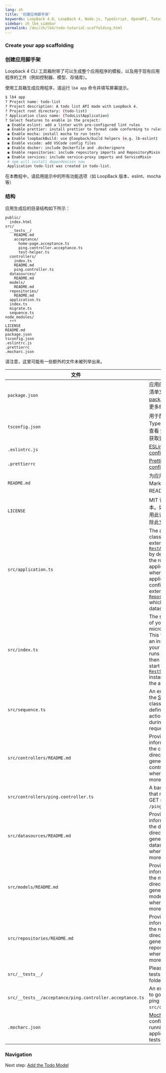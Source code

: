 ```yaml
---
lang: zh
title: '创建应用脚手架'
keywords: LoopBack 4.0, LoopBack 4, Node.js, TypeScript, OpenAPI, Tutorial
sidebar: zh_lb4_sidebar
permalink: /doc/zh/lb4/todo-tutorial-scaffolding.html
---
```


### Create your app scaffolding

### 创建应用脚手架

Loopback 4 CLI 工具箱附带了可以生成整个应用程序的模板，以及用于现有应用程序的工件（例如控制器、模型、存储库）。

使用工具箱生成应用程序，请运行 `lb4 app` 命令并填写屏幕提示。

```sh
$ lb4 app
? Project name: todo-list
? Project description: A todo list API made with LoopBack 4.
? Project root directory: (todo-list)
? Application class name: (TodoListApplication)
? Select features to enable in the project:
 ◉ Enable eslint: add a linter with pre-configured lint rules
 ◉ Enable prettier: install prettier to format code conforming to rules
 ◉ Enable mocha: install mocha to run tests
 ◉ Enable loopbackBuild: use @loopback/build helpers (e.g. lb-eslint)
 ◉ Enable vscode: add VSCode config files
 ◉ Enable docker: include Dockerfile and .dockerignore
 ◉ Enable repositories: include repository imports and RepositoryMixin
 ◉ Enable services: include service-proxy imports and ServiceMixin
 # npm will install dependencies now
 Application todo-list was created in todo-list.
```

在本教程中，请启用提示中的所有功能选项（如 LoopBack 版本、eslint、mocha 等）

### 结构

应用生成后的目录结构如下所示：

```text
public/
  index.html
src/
  __tests__/
    README.md
    acceptance/
      home-page.acceptance.ts
      ping.controller.acceptance.ts
      test-helper.ts
  controllers/
    index.ts
    README.md
    ping.controller.ts
  datasources/
    README.md
  models/
    README.md
  repositories/
    README.md
  application.ts
  index.ts
  migrate.ts
  sequence.ts
node_modules/
  ***
LICENSE
README.md
package.json
tsconfig.json
.eslintrc.js
.prettierrc
.mocharc.json
```

请注意，这里可能有一些额外的文件未被列举出来。

| 文件                                                     | 作用                                                                                                                                                                                                                                                                                                                                                                  |
| -------------------------------------------------------- | ------------------------------------------------------------------------------------------------------------------------------------------------------------------------------------------------------------------------------------------------------------------------------------------------------------------------------------------------------------------------ |
| `package.json`                                           | 应用的 package 清单文件。 查看 [package.json](https://docs.npmjs.com/files/package.json) 获取更多细节。                                                                                                                                                                                                                                                             |
| `tsconfig.json`                                          | 用于配置 TypeScript 项目. 查看 [tsconfig.json](http://www.typescriptlang.org/docs/handbook/tsconfig-json.html) 获取更多细节。                                                                                                                                                                                                                                   |
| `.eslintrc.js`                                           | [ESLint configuration](https://eslint.org/docs/user-guide/configuring)                                                                                                                                                                                                                                                                                                   |
| `.prettierrc`                                            | [Prettier configuration](https://prettier.io/docs/en/configuration.html)                                                                                                                                                                                                                                                                                                 |
| `README.md`                                              | 为应用生成的基于 Markdown 的 README 文件。                                                                                                                                                                                                                                                                                                                |
| `LICENSE`                                                | MIT 许可证的副本。如果您不想使用此许可证，请删除此文件。                                                                                                                                                                                                                                                                              |
| `src/application.ts`                                     | The application class, which extends [`RestApplication`](https://loopback.io/doc/en/lb4/apidocs.rest.restapplication.html) by default. This is the root of your application, and is where your application will be configured. It also extends [`RepositoryMixin`](https://loopback.io/doc/en/lb4/apidocs.repository.repositorymixin.html) which defines the datasource. |
| `src/index.ts`                                           | The starting point of your microservice. This file creates an instance of your application, runs the booter, then attempts to start the [`RestServer`](https://loopback.io/doc/en/lb4/apidocs.rest.restserver.html) instance bound to the application.                                                                                                                   |
| `src/sequence.ts`                                        | An extension of the [Sequence](../../Sequence.md) class used to define the set of actions to take during a REST request/response.                                                                                                                                                                                                                                        |
| `src/controllers/README.md`                              | Provides information about the controller directory, how to generate new controllers, and where to find more information.                                                                                                                                                                                                                                                |
| `src/controllers/ping.controller.ts`                     | A basic controller that responds to GET requests at `/ping`.                                                                                                                                                                                                                                                                                                             |
| `src/datasources/README.md`                              | Provides information about the datasources directory, how to generate new datasources, and where to find more information.                                                                                                                                                                                                                                               |
| `src/models/README.md`                                   | Provides information about the models directory, how to generate new models, and where to find more information.                                                                                                                                                                                                                                                         |
| `src/repositories/README.md`                             | Provides information about the repositories directory, how to generate new repositories, and where to find more information.                                                                                                                                                                                                                                             |
| `src/__tests__/`                                         | Please place your tests in this folder.                                                                                                                                                                                                                                                                                                                                  |
| `src/__tests__/acceptance/ping.controller.acceptance.ts` | An example test to go with the ping controller in `src/controllers`.                                                                                                                                                                                                                                                                                                     |
| `.mocharc.json`                                          | [Mocha](https://mochajs.org/) configuration for running your application's tests.                                                                                                                                                                                                                                                                                        |

### Navigation

Next step: [Add the Todo Model](todo-tutorial-model.md)
